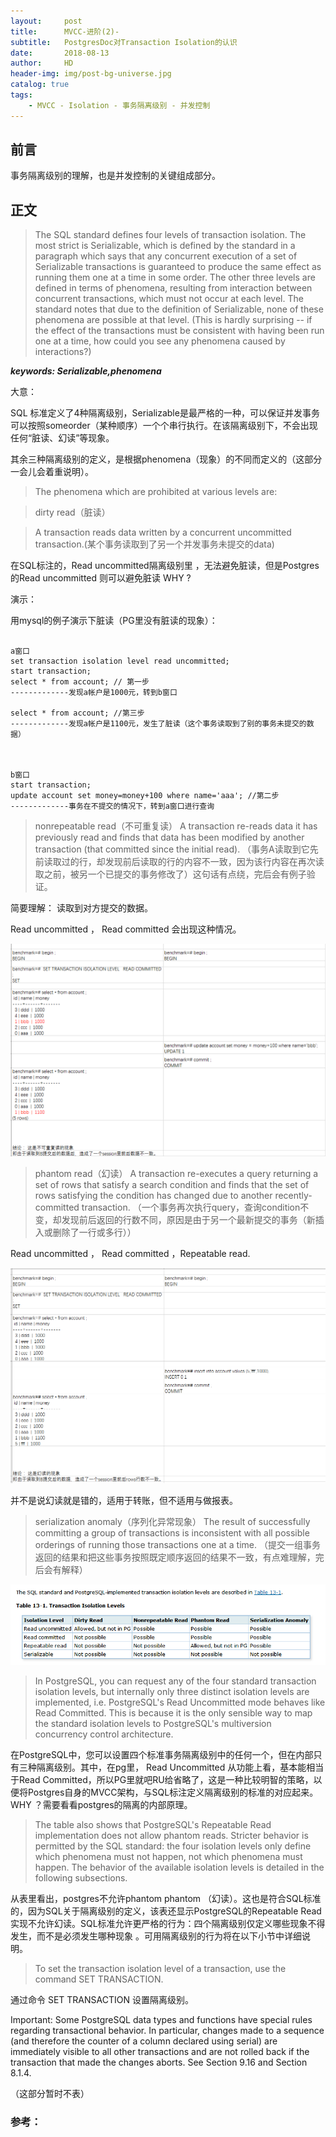 ```yaml
---
layout:     post
title:      MVCC-进阶(2)-
subtitle:   PostgresDoc对Transaction Isolation的认识
date:       2018-08-13
author:     HD
header-img: img/post-bg-universe.jpg
catalog: true
tags:
    - MVCC - Isolation - 事务隔离级别 - 并发控制
---
```



## 前言

事务隔离级别的理解，也是并发控制的关键组成部分。


## 正文

>The SQL standard defines four levels of transaction isolation. The most strict is Serializable, which is defined by the standard in a paragraph which says that any concurrent execution of a set of Serializable transactions is guaranteed to produce the same effect as running them one at a time in some order. The other three levels are defined in terms of phenomena, resulting from interaction between concurrent transactions, which must not occur at each level. The standard notes that due to the definition of Serializable, none of these phenomena are possible at that level. (This is hardly surprising -- if the effect of the transactions must be consistent with having been run one at a time, how could you see any phenomena caused by interactions?)

***keywords: Serializable,phenomena***

大意：

SQL 标准定义了4种隔离级别，Serializable是最严格的一种，可以保证并发事务可以按照someorder（某种顺序）一个个串行执行。在该隔离级别下，不会出现任何“脏读、幻读”等现象。

其余三种隔离级别的定义，是根据phenomena（现象）的不同而定义的（这部分一会儿会着重说明）。

>The phenomena which are prohibited at various levels are:

>dirty read（脏读）

>A transaction reads data written by a concurrent uncommitted transaction.(某个事务读取到了另一个并发事务未提交的data)

在SQL标注的，Read uncommitted隔离级别里 ，无法避免脏读，但是Postgres的Read uncommitted 则可以避免脏读 WHY ?

演示：

用mysql的例子演示下脏读（PG里没有脏读的现象）：

```

a窗口
set transaction isolation level read uncommitted;
start transaction;
select * from account; // 第一步
-------------发现a帐户是1000元，转到b窗口

select * from account; //第三步
-------------发现a帐户是1100元，发生了脏读（这个事务读取到了别的事务未提交的数据）



b窗口
start transaction;
update account set money=money+100 where name='aaa'; //第二步
-------------事务在不提交的情况下，转到a窗口进行查询

```

>nonrepeatable read（不可重复读）
A transaction re-reads data it has previously read and finds that data has been modified by another transaction (that committed since the initial read).
（事务A读取到它先前读取过的行，却发现前后读取的行的内容不一致，因为该行内容在再次读取之前，被另一个已提交的事务修改了）这句话有点绕，完后会有例子验证。

简要理解： 读取到对方提交的数据。

Read uncommitted ， Read committed  会出现这种情况。


![table](https://raw.githubusercontent.com/TheFrancisHe/TheFrancisHe.github.io/master/img/post-pg-rr.png)


>phantom read（幻读）
A transaction re-executes a query returning a set of rows that satisfy a search condition and finds that the set of rows satisfying the condition has changed due to another recently-committed transaction.
（一个事务再次执行query，查询condition不变，却发现前后返回的行数不同，原因是由于另一个最新提交的事务（新插入或删除了一行或多行））

Read uncommitted ， Read committed  ，Repeatable read.

![table2](https://raw.githubusercontent.com/TheFrancisHe/TheFrancisHe.github.io/master/img/post-pg-hd.png)


并不是说幻读就是错的，适用于转账，但不适用与做报表。


>serialization anomaly（序列化异常现象）
The result of successfully committing a group of transactions is inconsistent with all possible orderings of running those transactions one at a time. （提交一组事务返回的结果和把这些事务按照既定顺序返回的结果不一致，有点难理解，完后会有解释）






![table3](https://raw.githubusercontent.com/TheFrancisHe/TheFrancisHe.github.io/master/img/post-pg-transaction.png)

>In PostgreSQL, you can request any of the four standard transaction isolation levels, but internally only three distinct isolation levels are implemented, i.e. PostgreSQL's Read Uncommitted mode behaves like Read Committed. This is because it is the only sensible way to map the standard isolation levels to PostgreSQL's multiversion concurrency control architecture.

在PostgreSQL中，您可以设置四个标准事务隔离级别中的任何一个，但在内部只有三种隔离级别。其中，在pg里， Read Uncommitted 从功能上看，基本能相当于Read Committed，所以PG里就吧RU给省略了，这是一种比较明智的策略，以便将Postgres自身的MVCC架构，与SQL标注定义隔离级别的标准的对应起来。WHY ？需要看看postgres的隔离的内部原理。


>The table also shows that PostgreSQL's Repeatable Read implementation does not allow phantom reads. Stricter behavior is permitted by the SQL standard: the four isolation levels only define which phenomena must not happen, not which phenomena must happen. The behavior of the available isolation levels is detailed in the following subsections.

从表里看出，postgres不允许phantom phantom （幻读）。这也是符合SQL标准的，因为SQL关于隔离级别的定义，该表还显示PostgreSQL的Repeatable Read实现不允许幻读。SQL标准允许更严格的行为：四个隔离级别仅定义哪些现象不得发生，而不是必须发生哪种现象 。可用隔离级别的行为将在以下小节中详细说明。


>To set the transaction isolation level of a transaction, use the command SET TRANSACTION.

通过命令 SET TRANSACTION 设置隔离级别。

Important: Some PostgreSQL data types and functions have special rules regarding transactional behavior. In particular, changes made to a sequence (and therefore the counter of a column declared using serial) are immediately visible to all other transactions and are not rolled back if the transaction that made the changes aborts. See Section 9.16 and Section 8.1.4.

（这部分暂时不表）





### 参考：




